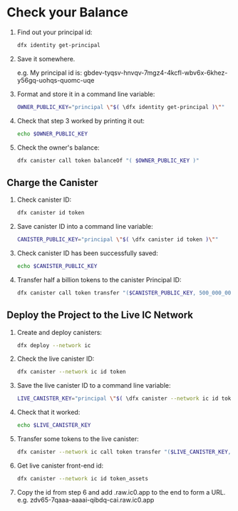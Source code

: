 # Check your Balance

1. Find out your principal id:

   ```bash
   dfx identity get-principal
   ```

2. Save it somewhere.

   e.g. My principal id is: gbdev-tyqsv-hnvqv-7mgz4-4kcfl-wbv6x-6khez-y56gq-uohqs-quomc-uqe

3. Format and store it in a command line variable:

   ```bash
   OWNER_PUBLIC_KEY="principal \"$( \dfx identity get-principal )\""
   ```

4. Check that step 3 worked by printing it out:

   ```bash
   echo $OWNER_PUBLIC_KEY
   ```

5. Check the owner's balance:

   ```bash
   dfx canister call token balanceOf "( $OWNER_PUBLIC_KEY )"
   ```

## Charge the Canister

1. Check canister ID:

   ```bash
   dfx canister id token
   ```

2. Save canister ID into a command line variable:

   ```bash
   CANISTER_PUBLIC_KEY="principal \"$( \dfx canister id token )\""
   ```

3. Check canister ID has been successfully saved:

   ```bash
   echo $CANISTER_PUBLIC_KEY
   ```

4. Transfer half a billion tokens to the canister Principal ID:

   ```bash
   dfx canister call token transfer "($CANISTER_PUBLIC_KEY, 500_000_000)"
   ```

## Deploy the Project to the Live IC Network

1. Create and deploy canisters:

   ```bash
   dfx deploy --network ic
   ```

2. Check the live canister ID:

   ```bash
   dfx canister --network ic id token
   ```

3. Save the live canister ID to a command line variable:

   ```bash
   LIVE_CANISTER_KEY="principal \"$( \dfx canister --network ic id token )\""
   ```

4. Check that it worked:

   ```bash
   echo $LIVE_CANISTER_KEY
   ```

5. Transfer some tokens to the live canister:

   ```bash
   dfx canister --network ic call token transfer "($LIVE_CANISTER_KEY, 50_000_000)"
   ```

6. Get live canister front-end id:

   ```bash
   dfx canister --network ic id token_assets
   ```

7. Copy the id from step 6 and add .raw.ic0.app to the end to form a URL.
   e.g. zdv65-7qaaa-aaaai-qibdq-cai.raw.ic0.app
